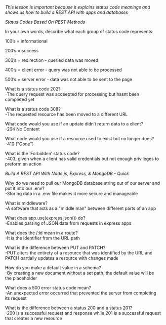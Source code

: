 *This lesson is important because it explains status code meanings and shows us how to build a REST API with apps and databases*

*Status Codes Based On REST Methods*

In your own words, describe what each group of status code represents:

100’s = informational

200’s = success

300’s = redirection - queried data was moved

400’s = client error - query was not able to be processed

500’s = server error - data was not able to be sent to the page

What is a status code 202?<br>
-The query request was acceepted for processing but hasnt been completed yet

What is a status code 308?<br>
-The requested resource has been moved to a different URL

What code would you use if an update didn’t return data to a client?<br>
-204 No Content

What code would you use if a resource used to exist but no longer does?<br>
-410 ("Gone")

What is the ‘Forbidden’ status code?<br>
-403; given when a client has valid credentials but not  enough privileges to preform an action


*Build A REST API With Node.js, Express, & MongoDB - Quick*

Why do we need to pull our MongoDB database string out of our server and put it into our .env?<br>
-Storing data in a .env file makes it more secure and manageable

What is middleware?<br>
-A software that acts as a "middle man" between different parts of an app

What does app.use(express.json()) do?<br>
-Enables parsing of JSON data from requests in express apps

What does the /:id mean in a route?<br>
-It is the identifier from the URL path

What is the difference between PUT and PATCH?<br>
-PUT alters the entirety of a resource that was identified by the URL and PATCH partially updates a resource with changes made

How do you make a default value in a schema?<br>
-By creating a new document without a set path, the default value will be the placeholder

What does a 500 error status code mean?<br>
-An unexpected error occurred that prevented the server from completing its request

What is the difference between a status 200 and a status 201?<br>
-200 is a successful request and response while 201 is a successful request that creates a new resource